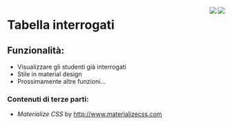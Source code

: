 <img src="http://i.imgur.com/AuXnYox.png" align="right" /><img src="http://www.prohad.com/images/beta.png" align="right" />
# Tabella interrogati
## Funzionalità:
- Visualizzare gli studenti già interrogati
- Stile in material design
- Prossimamente altre funzioni...

### Contenuti di terze parti: 
- _Materialize CSS_ by http://www.materializecss.com
